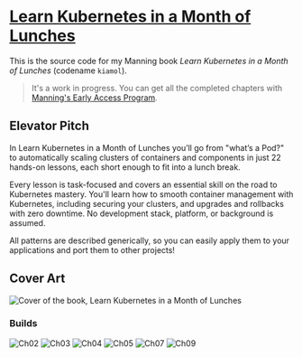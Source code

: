 # [Learn Kubernetes in a Month of Lunches](https://www.manning.com/books/learn-Kubernetes-in-a-month-of-lunches)

This is the source code for my Manning book _Learn Kubernetes in a Month of Lunches_ (codename `kiamol`).

> It's a work in progress. You can get all the completed chapters with [Manning's Early Access Program](https://www.manning.com/books/learn-kubernetes-in-a-month-of-lunches).

## Elevator Pitch

In Learn Kubernetes in a Month of Lunches you’ll go from "what’s a Pod?" to automatically scaling clusters of containers and components in just 22 hands-on lessons, each short enough to fit into a lunch break. 

Every lesson is task-focused and covers an essential skill on the road to Kubernetes mastery. You'll learn how to smooth container management with Kubernetes, including securing your clusters, and upgrades and rollbacks with zero downtime. No development stack, platform, or background is assumed. 

All patterns are described generically, so you can easily apply them to your applications and port them to other projects!

## Cover Art

![Cover of the book, Learn Kubernetes in a Month of Lunches](docs/img/cover_meap.PNG)

### Builds

![Ch02](https://github.com/sixeyed/kiamol/workflows/Ch02%20Image%20Builds/badge.svg)
![Ch03](https://github.com/sixeyed/kiamol/workflows/Ch03%20Image%20Builds/badge.svg)
![Ch04](https://github.com/sixeyed/kiamol/workflows/Ch04%20Image%20Builds/badge.svg)
![Ch05](https://github.com/sixeyed/kiamol/workflows/Ch05%20Image%20Builds/badge.svg)
![Ch07](https://github.com/sixeyed/kiamol/workflows/Ch07%20Image%20Builds/badge.svg)
![Ch09](https://github.com/sixeyed/kiamol/workflows/Ch09%20Image%20Builds/badge.svg)